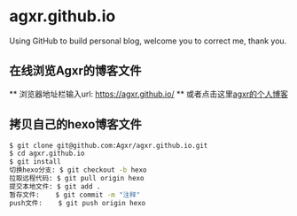 # agxr.github.io
Using GitHub to build personal blog, welcome you to correct me, thank you.

## 在线浏览Agxr的博客文件
** 浏览器地址栏输入url: https://agxr.github.io/
** 或者点击这里[agxr的个人博客](https://agxr.github.io/)

## 拷贝自己的hexo博客文件

``` bash
$ git clone git@github.com:Agxr/agxr.github.io.git
$ cd agxr.github.io
$ git install
切换hexo分支: $ git checkout -b hexo
拉取远程代码: $ git pull origin hexo
提交本地文件: $ git add .
暂存文件:    $ git commit -m "注释"
push文件:    $ git push origin hexo
```
